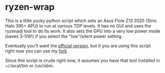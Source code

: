 # ryzen-wrap

This is a little yucky python script which sets an Asus Flow Z13 2025 (Strix Halo 395+ APU) to run at various TDP levels. It has no GUI
and uses the ryzenadj tool to do its work. It also sets the GPU into a very low power mode (saves 3-5W!) if you select the "low"/silent
power setting.

Eventually you'll want the [official version](https://github.com/FlyGoat/RyzenAdj), but if you are using this
script right now you can use my [fork](https://github.com/geeksville/RyzenAdj).

Since this script is crude right now, it assumes you have that tool installed in ~/.local/bin or /usr/sbin.
